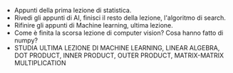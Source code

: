 - Appunti della prima lezione di statistica.
- Rivedi gli appunti di AI, finisci il resto della lezione, l'algoritmo di search.
- Rifinire gli appunti di Machine learning, ultima lezione.
- Come è finita la scorsa lezione di computer vision? Cosa hanno fatto di numpy?
- STUDIA ULTIMA LEZIONE DI MACHINE LEARNING, LINEAR ALGEBRA, DOT PRODUCT, INNER PRODUCT, OUTER PRODUCT, MATRIX-MATRIX MULTIPLICATION